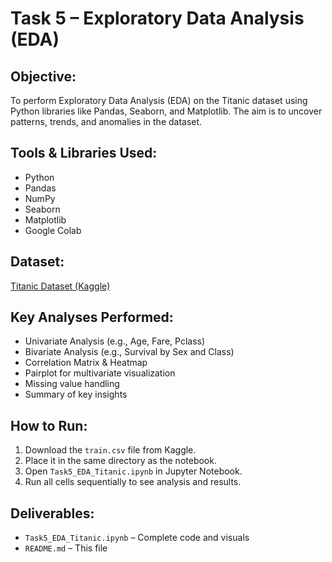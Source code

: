 #  Task 5 – Exploratory Data Analysis (EDA)

##  Objective:
To perform Exploratory Data Analysis (EDA) on the Titanic dataset using Python libraries like Pandas, Seaborn, and Matplotlib. The aim is to uncover patterns, trends, and anomalies in the dataset.

##  Tools & Libraries Used:
- Python
- Pandas
- NumPy
- Seaborn
- Matplotlib
- Google Colab 

##  Dataset:
[Titanic Dataset (Kaggle)](https://www.kaggle.com/competitions/titanic/data)

##  Key Analyses Performed:
- Univariate Analysis (e.g., Age, Fare, Pclass)
- Bivariate Analysis (e.g., Survival by Sex and Class)
- Correlation Matrix & Heatmap
- Pairplot for multivariate visualization
- Missing value handling
- Summary of key insights

##  How to Run:
1. Download the `train.csv` file from Kaggle.
2. Place it in the same directory as the notebook.
3. Open `Task5_EDA_Titanic.ipynb` in Jupyter Notebook.
4. Run all cells sequentially to see analysis and results.

##  Deliverables:
- `Task5_EDA_Titanic.ipynb` – Complete code and visuals
- `README.md` – This file
